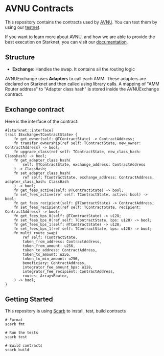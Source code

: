 # AVNU Contracts

This repository contains the contracts used by [AVNU](https://www.avnu.fi/). You can test them by using our [testnet](https://app.avnu.fi/).

If you want to learn more about AVNU, and how we are able to provide the best execution on Starknet, you can visit our [documentation](https://doc.avnu.fi/).

## Structure

- **Exchange**: Handles the swap. It contains all the routing logic

AVNUExchange uses **Adapter**s to call each AMM. 
These adapters are declared on Starknet and then called using library calls.
A mapping of "AMM Router address" to "Adapter class hash" is stored inside the AVNUExchange contract.

## Exchange contract

Here is the interface of the contract: 

```cairo
#[starknet::interface]
trait IExchange<TContractState> {
    fn get_owner(self: @TContractState) -> ContractAddress;
    fn transfer_ownership(ref self: TContractState, new_owner: ContractAddress) -> bool;
    fn upgrade_class(ref self: TContractState, new_class_hash: ClassHash) -> bool;
    fn get_adapter_class_hash(
        self: @TContractState, exchange_address: ContractAddress
    ) -> ClassHash;
    fn set_adapter_class_hash(
        ref self: TContractState, exchange_address: ContractAddress, adapter_class_hash: ClassHash
    ) -> bool;
    fn get_fees_active(self: @TContractState) -> bool;
    fn set_fees_active(ref self: TContractState, active: bool) -> bool;
    fn get_fees_recipient(self: @TContractState) -> ContractAddress;
    fn set_fees_recipient(ref self: TContractState, recipient: ContractAddress) -> bool;
    fn get_fees_bps_0(self: @TContractState) -> u128;
    fn set_fees_bps_0(ref self: TContractState, bps: u128) -> bool;
    fn get_fees_bps_1(self: @TContractState) -> u128;
    fn set_fees_bps_1(ref self: TContractState, bps: u128) -> bool;
    fn multi_route_swap(
        ref self: TContractState,
        token_from_address: ContractAddress,
        token_from_amount: u256,
        token_to_address: ContractAddress,
        token_to_amount: u256,
        token_to_min_amount: u256,
        beneficiary: ContractAddress,
        integrator_fee_amount_bps: u128,
        integrator_fee_recipient: ContractAddress,
        routes: Array<Route>,
    ) -> bool;
}
```

## Getting Started

This repository is using [Scarb](https://docs.swmansion.com/scarb/) to install, test, build contracts

```shell
# Format
scarb fmt

# Run the tests
scarb test

# Build contracts
scarb build
```
